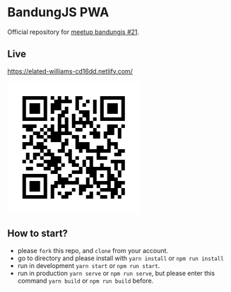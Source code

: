 # BandungJS PWA

Official repository for [meetup bandungjs #21](https://www.meetup.com/BandungJS/events/262832383/).

## Live

https://elated-williams-cd16dd.netlify.com/

![qr-code](./docs/qr-code.png)

## How to start?

+ please `fork` this repo, and `clone` from your account.
+ go to directory and please install with `yarn install` or `npm run install` 
+ run in development `yarn start` or `npm run start`.
+ run in production `yarn serve` or `npm run serve`, but please enter this command `yarn build` or `npm run build` before.
